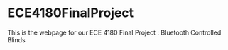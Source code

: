 # ECE4180FinalProject
This is the webpage for our ECE 4180 Final Project : Bluetooth Controlled Blinds
